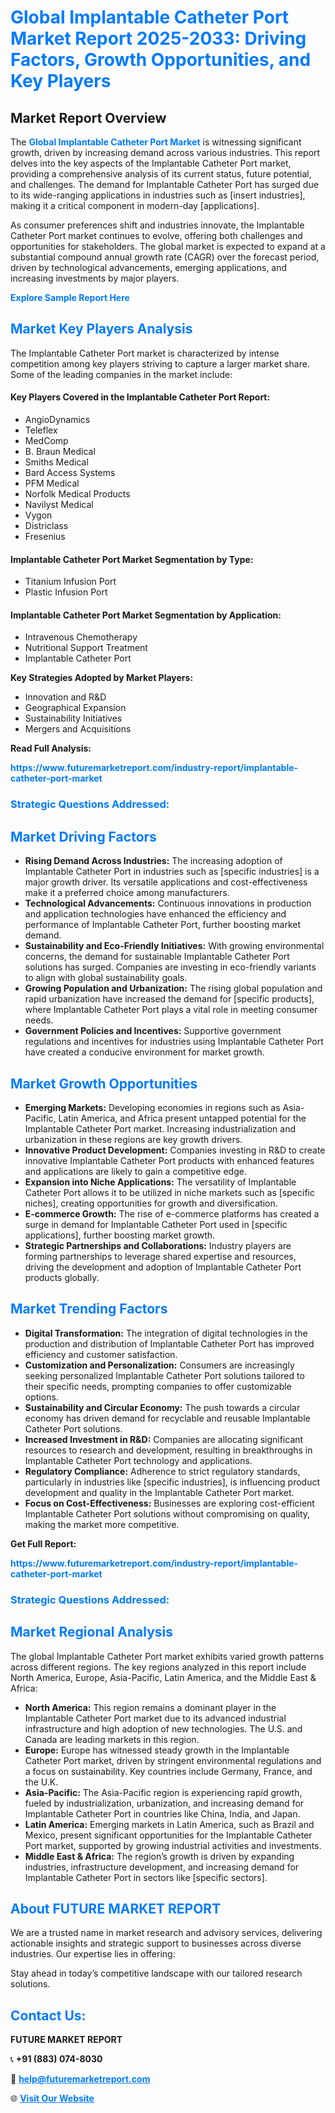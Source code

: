 <h1 style="color: #007BFF;">Global Implantable Catheter Port Market Report 2025-2033: Driving Factors, Growth Opportunities, and Key Players</h1>

<section id="overview">
<h2>Market Report Overview</h2>
<p>The <a href="https://www.futuremarketreport.com/industry-report/implantable-catheter-port-market" style="color: #007BFF; text-decoration: none;"><strong>Global Implantable Catheter Port Market</strong></a> is witnessing significant growth, driven by increasing demand across various industries. This report delves into the key aspects of the Implantable Catheter Port market, providing a comprehensive analysis of its current status, future potential, and challenges. The demand for Implantable Catheter Port has surged due to its wide-ranging applications in industries such as [insert industries], making it a critical component in modern-day [applications].</p>
<p>As consumer preferences shift and industries innovate, the Implantable Catheter Port market continues to evolve, offering both challenges and opportunities for stakeholders. The global market is expected to expand at a substantial compound annual growth rate (CAGR) over the forecast period, driven by technological advancements, emerging applications, and increasing investments by major players.</p>
</section>

<section id="overview">
<p><a href="https://www.futuremarketreport.com/request-sample/reportId=122486" style="color: #007BFF; text-decoration: none;"><strong>Explore Sample Report Here</strong></a></p>
</section>

<section id="key-players">
<h2 style="color: #007BFF;">Market Key Players Analysis</h2>
<p>The Implantable Catheter Port market is characterized by intense competition among key players striving to capture a larger market share. Some of the leading companies in the market include:</p>
<h4>Key Players Covered in the Implantable Catheter Port Report:</h4>
<ul><li>AngioDynamics</li><li>Teleflex</li><li>MedComp</li><li>B. Braun Medical</li><li>Smiths Medical</li><li>Bard Access Systems</li><li>PFM Medical</li><li>Norfolk Medical Products</li><li>Navilyst Medical</li><li>Vygon</li><li>Districlass</li><li>Fresenius</li></ul>
<h4>Implantable Catheter Port Market Segmentation by Type:</h4>
<ul><li>Titanium Infusion Port</li><li>Plastic Infusion Port</li></ul>

<h4>Implantable Catheter Port Market Segmentation by Application:</h4>
<ul><li>Intravenous Chemotherapy</li><li>Nutritional Support Treatment</li><li>Implantable Catheter Port</li></ul>
<p><strong>Key Strategies Adopted by Market Players:</strong></p>
<ul>
<li>Innovation and R&D</li>
<li>Geographical Expansion</li>
<li>Sustainability Initiatives</li>
<li>Mergers and Acquisitions</li>
</ul>
</section>

<section>
<p><strong>Read Full Analysis: </strong></p><a href="https://www.futuremarketreport.com/industry-report/implantable-catheter-port-market" style="color: #007BFF; text-decoration: none;"><strong>https://www.futuremarketreport.com/industry-report/implantable-catheter-port-market</strong></a>
<h3 style="color: #007BFF;">Strategic Questions Addressed:</h3>
</section>

<section id="driving-factors">
<h2 style="color: #007BFF;">Market Driving Factors</h2>
<ul>
<li><strong>Rising Demand Across Industries:</strong> The increasing adoption of Implantable Catheter Port in industries such as [specific industries] is a major growth driver. Its versatile applications and cost-effectiveness make it a preferred choice among manufacturers.</li>
<li><strong>Technological Advancements:</strong> Continuous innovations in production and application technologies have enhanced the efficiency and performance of Implantable Catheter Port, further boosting market demand.</li>
<li><strong>Sustainability and Eco-Friendly Initiatives:</strong> With growing environmental concerns, the demand for sustainable Implantable Catheter Port solutions has surged. Companies are investing in eco-friendly variants to align with global sustainability goals.</li>
<li><strong>Growing Population and Urbanization:</strong> The rising global population and rapid urbanization have increased the demand for [specific products], where Implantable Catheter Port plays a vital role in meeting consumer needs.</li>
<li><strong>Government Policies and Incentives:</strong> Supportive government regulations and incentives for industries using Implantable Catheter Port have created a conducive environment for market growth.</li>
</ul>
</section>

<section id="growth-opportunities">
<h2 style="color: #007BFF;">Market Growth Opportunities</h2>
<ul>
<li><strong>Emerging Markets:</strong> Developing economies in regions such as Asia-Pacific, Latin America, and Africa present untapped potential for the Implantable Catheter Port market. Increasing industrialization and urbanization in these regions are key growth drivers.</li>
<li><strong>Innovative Product Development:</strong> Companies investing in R&D to create innovative Implantable Catheter Port products with enhanced features and applications are likely to gain a competitive edge.</li>
<li><strong>Expansion into Niche Applications:</strong> The versatility of Implantable Catheter Port allows it to be utilized in niche markets such as [specific niches], creating opportunities for growth and diversification.</li>
<li><strong>E-commerce Growth:</strong> The rise of e-commerce platforms has created a surge in demand for Implantable Catheter Port used in [specific applications], further boosting market growth.</li>
<li><strong>Strategic Partnerships and Collaborations:</strong> Industry players are forming partnerships to leverage shared expertise and resources, driving the development and adoption of Implantable Catheter Port products globally.</li>
</ul>
</section>

<section id="trending-factors">
<h2 style="color: #007BFF;">Market Trending Factors</h2>
<ul>
<li><strong>Digital Transformation:</strong> The integration of digital technologies in the production and distribution of Implantable Catheter Port has improved efficiency and customer satisfaction.</li>
<li><strong>Customization and Personalization:</strong> Consumers are increasingly seeking personalized Implantable Catheter Port solutions tailored to their specific needs, prompting companies to offer customizable options.</li>
<li><strong>Sustainability and Circular Economy:</strong> The push towards a circular economy has driven demand for recyclable and reusable Implantable Catheter Port solutions.</li>
<li><strong>Increased Investment in R&D:</strong> Companies are allocating significant resources to research and development, resulting in breakthroughs in Implantable Catheter Port technology and applications.</li>
<li><strong>Regulatory Compliance:</strong> Adherence to strict regulatory standards, particularly in industries like [specific industries], is influencing product development and quality in the Implantable Catheter Port market.</li>
<li><strong>Focus on Cost-Effectiveness:</strong> Businesses are exploring cost-efficient Implantable Catheter Port solutions without compromising on quality, making the market more competitive.</li>
</ul>
</section>

<section>
<p><strong>Get Full Report: </strong></p><a href="https://www.futuremarketreport.com/industry-report/implantable-catheter-port-market" style="color: #007BFF; text-decoration: none;"><strong>https://www.futuremarketreport.com/industry-report/implantable-catheter-port-market</strong></a>
<h3 style="color: #007BFF;">Strategic Questions Addressed:</h3>
</section>


<section id="regional-analysis">
<h2 style="color: #007BFF;">Market Regional Analysis</h2>
<p>The global Implantable Catheter Port market exhibits varied growth patterns across different regions. The key regions analyzed in this report include North America, Europe, Asia-Pacific, Latin America, and the Middle East & Africa:</p>
<ul>
<li><strong>North America:</strong> This region remains a dominant player in the Implantable Catheter Port market due to its advanced industrial infrastructure and high adoption of new technologies. The U.S. and Canada are leading markets in this region.</li>
<li><strong>Europe:</strong> Europe has witnessed steady growth in the Implantable Catheter Port market, driven by stringent environmental regulations and a focus on sustainability. Key countries include Germany, France, and the U.K.</li>
<li><strong>Asia-Pacific:</strong> The Asia-Pacific region is experiencing rapid growth, fueled by industrialization, urbanization, and increasing demand for Implantable Catheter Port in countries like China, India, and Japan.</li>
<li><strong>Latin America:</strong> Emerging markets in Latin America, such as Brazil and Mexico, present significant opportunities for the Implantable Catheter Port market, supported by growing industrial activities and investments.</li>
<li><strong>Middle East & Africa:</strong> The region’s growth is driven by expanding industries, infrastructure development, and increasing demand for Implantable Catheter Port in sectors like [specific sectors].</li>
</ul>
</section>

<footer>
<h2 style="color: #007BFF;">About FUTURE MARKET REPORT</h2>
<p>We are a trusted name in market research and advisory services, delivering actionable insights and strategic support to businesses across diverse industries. Our expertise lies in offering:</p>

<p>Stay ahead in today’s competitive landscape with our tailored research solutions.</p>

<h2 style="color: #007BFF;">Contact Us:</h2>
<p><strong>FUTURE MARKET REPORT</strong></p>
<p>📞 <strong>+91 (883) 074-8030</strong></p>
<p>📧 <strong><a href="mailto:help@futuremarketreport.com" style="color: #007BFF;">help@futuremarketreport.com</a></strong></p>
<p>🌐 <strong><a href="https://www.futuremarketreport.com/" style="color: #007BFF;">Visit Our Website</a></strong></p>
</footer>